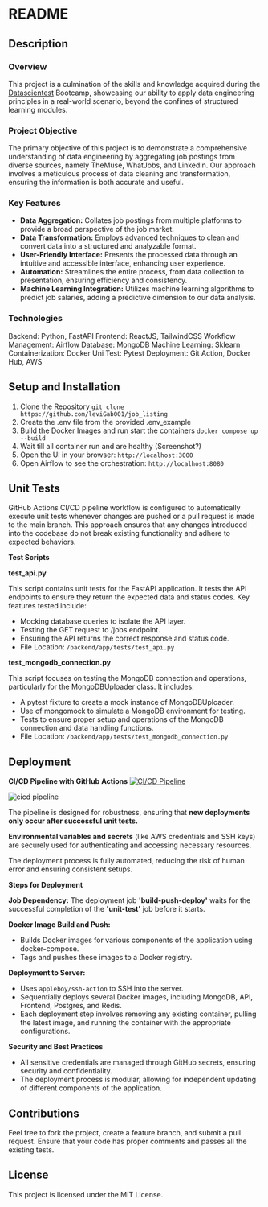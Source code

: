 # README

## Description

### Overview

This project is a culmination of the skills and knowledge acquired during the [Datascientest](https://github.com/DataScientest) Bootcamp, showcasing our ability to apply data engineering principles in a real-world scenario, beyond the confines of structured learning modules.

### Project Objective

The primary objective of this project is to demonstrate a comprehensive understanding of data engineering by aggregating job postings from diverse sources, namely TheMuse, WhatJobs, and LinkedIn. Our approach involves a meticulous process of data cleaning and transformation, ensuring the information is both accurate and useful.

### Key Features

- **Data Aggregation:** Collates job postings from multiple platforms to provide a broad perspective of the job market.
- **Data Transformation:** Employs advanced techniques to clean and convert data into a structured and analyzable format.
- **User-Friendly Interface:** Presents the processed data through an intuitive and accessible interface, enhancing user experience.
- **Automation:** Streamlines the entire process, from data collection to presentation, ensuring efficiency and consistency.
- **Machine Learning Integration:** Utilizes machine learning algorithms to predict job salaries, adding a predictive dimension to our data analysis.

### Technologies

Backend: Python, FastAPI
Frontend: ReactJS, TailwindCSS
Workflow Management: Airflow
Database: MongoDB
Machine Learning: Sklearn
Containerization: Docker
Uni Test: Pytest
Deployment: Git Action, Docker Hub, AWS


## Setup and Installation

1. Clone the Repository
   `git clone https://github.com/leviGab001/job_listing`
2. Create the .env file from the provided .env_example
3. Build the Docker Images and run start the containers
   `docker compose up --build`
4. Wait till all container run and are healthy (Screenshot?)
5. Open the UI in your browser:
   `http://localhost:3000`
6. Open Airflow to see the orchestration:
   `http://localhost:8080`

## Unit Tests

GitHub Actions CI/CD pipeline workflow is configured to automatically execute unit tests whenever changes are pushed or a pull request is made to the main branch. This approach ensures that any changes introduced into the codebase do not break existing functionality and adhere to expected behaviors.

**Test Scripts**

**test_api.py** 

This script contains unit tests for the FastAPI application. It tests the API endpoints to ensure they return the expected data and status codes. Key features tested include:

* Mocking database queries to isolate the API layer.
* Testing the GET request to /jobs endpoint.
* Ensuring the API returns the correct response and status code.
* File Location: `/backend/app/tests/test_api.py`

**test_mongodb_connection.py** 

This script focuses on testing the MongoDB connection and operations, particularly for the MongoDBUploader class. It includes:

* A pytest fixture to create a mock instance of MongoDBUploader.
* Use of mongomock to simulate a MongoDB environment for testing.
* Tests to ensure proper setup and operations of the MongoDB connection and data handling functions.
* File Location: ``/backend/app/tests/test_mongodb_connection.py``

## Deployment 

**CI/CD Pipeline with GitHub Actions** [![CI/CD Pipeline](https://github.com/leviGab001/job_listings/actions/workflows/pipeline.yml/badge.svg?branch=main)](https://github.com/leviGab001/job_listings/actions/workflows/pipeline.yml)

![cicd pipeline](https://github.com/leviGab001/job_listings/blob/README-update/images/Screenshot%202023-11-16%20at%2014.08.59.png)

The pipeline is designed for robustness, ensuring that **new deployments only occur after successful unit tests.**

**Environmental variables and secrets** (like AWS credentials and SSH keys) are securely used for authenticating and accessing necessary resources.

The deployment process is fully automated, reducing the risk of human error and ensuring consistent setups.


**Steps for Deployment**

**Job Dependency:** The deployment job **'build-push-deploy'** waits for the successful completion of the **'unit-test'** job before it starts.

**Docker Image Build and Push:**
* Builds Docker images for various components of the application using docker-compose.
* Tags and pushes these images to a Docker registry.

**Deployment to Server:**
* Uses ``appleboy/ssh-action`` to SSH into the server.
* Sequentially deploys several Docker images, including MongoDB, API, Frontend, Postgres, and Redis.
* Each deployment step involves removing any existing container, pulling the latest image, and running the container with the appropriate configurations.

**Security and Best Practices**
* All sensitive credentials are managed through GitHub secrets, ensuring security and confidentiality.
* The deployment process is modular, allowing for independent updating of different components of the application.


## Contributions

Feel free to fork the project, create a feature branch, and submit a pull request. Ensure that your code has proper comments and passes all the existing tests.

## License

This project is licensed under the MIT License.
